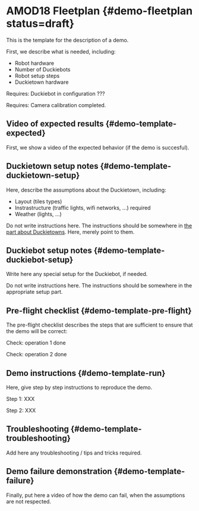 # AMOD18 Fleetplan {#demo-fleetplan status=draft}

This is the template for the description of a demo.

First, we describe what is needed, including:

* Robot hardware
* Number of Duckiebots
* Robot setup steps
* Duckietown hardware

<div class='requirements' markdown="1">

Requires: Duckiebot in configuration ???

Requires: Camera calibration completed.

</div>

## Video of expected results {#demo-template-expected}

First, we show a video of the expected behavior (if the demo is succesful).

## Duckietown setup notes {#demo-template-duckietown-setup}

Here, describe the assumptions about the Duckietown, including:

* Layout (tiles types)
* Instrastructure (traffic lights, wifi networks, ...) required
* Weather (lights, ...)

Do not write instructions here. The instructions should be somewhere in [the part about Duckietowns](+opmanual_duckietown#duckietowns). Here, merely point to them.


## Duckiebot setup notes {#demo-template-duckiebot-setup}

Write here any special setup for the Duckiebot, if needed.


Do not write instructions here. The instructions should be somewhere in the appropriate setup part.


## Pre-flight checklist {#demo-template-pre-flight}

The pre-flight checklist describes the steps that are sufficient to
ensure that the demo will be correct:

Check: operation 1 done

Check: operation 2 done

## Demo instructions {#demo-template-run}

Here, give step by step instructions to reproduce the demo.

Step 1: XXX

Step 2: XXX


## Troubleshooting {#demo-template-troubleshooting}

Add here any troubleshooting / tips and tricks required.

## Demo failure demonstration {#demo-template-failure}

Finally, put here a video of how the demo can fail, when the assumptions are not respected.

